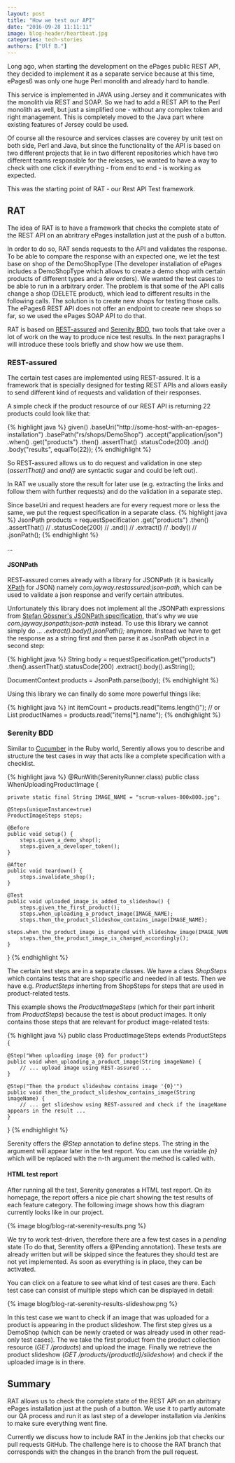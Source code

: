 ```yaml
---
layout: post
title: "How we test our API"
date: "2016-09-28 11:11:11"
image: blog-header/heartbeat.jpg
categories: tech-stories
authors: ["Ulf B."]
---
```


Long ago, when starting the development on the ePages public REST API, they decided to
implement it as a separate service because
at this time, ePages6 was only one huge Perl monolith and already hard to handle.

This service is implemented in JAVA using Jersey and it communicates with the monolith via REST and SOAP.
So we had to add a REST API to the Perl monolith as well, but just a simplified one - without any complex token and right management.
This is completely moved to the Java part where existing features of Jersey could be used.

Of course all the resource and services classes are coverey by unit test on both side, Perl and Java, but
since the functionality of the API is based on two different projects that lie in two different repositories
which have two different teams responsible for the releases,
we wanted to have a way to check with one click if everything - from end to end - is working as expected.

This was the starting point of RAT - our Rest API Test framework.

## RAT

The idea of RAT is to have a framework that checks the complete state of the REST API on an abritrary ePages installation just at the push of a button.

In order to do so, RAT sends requests to the API and validates the response.
To be able to compare the response with an expected one, we let the test base on shop of the DemoShopType
(The developer installation of ePages includes a DemoShopType which allows to create a demo shop with certain products of different types and a few orders).
We wanted the test cases to be able to run in a arbitrary order. The problem is that some of the API calls change a shop (DELETE product),
which lead to different results in the following calls. The solution is to create new shops for testing those calls.
The ePages6 REST API does not offer an endpoint to create new shops so far, so we used the ePages SOAP API to do that.

RAT is based on [REST-assured](http://rest-assured.io/) and [Serenity BDD](http://www.thucydides.info), two tools that take over a lot of work on the way to produce nice test results. In the next paragraphs I will introduce these tools briefly and show how we use them.

### REST-assured

The certain test cases are implemented using REST-assured. It is a framework that is specially designed for testing REST APIs and allows easily to send different kind of requests and validation of their responses.

A simple check if the product resource of our REST API is returning 22 products could look like that:

{% highlight java %}
given()
    .baseUri("http://some-host-with-an-epages-installation")
    .basePath("rs/shops/DemoShop")
    .accept("application/json")
.when()
    .get("products")
.then()
    .assertThat()
    .statusCode(200)
    .and()
    .body("results", equalTo(22));
{% endhighlight %}

So REST-assured allows us to do request and validation in one step (*assertThat()* and *and()* are syntactic sugar and could be left out).

In RAT we usually store the result for later use (e.g. extracting the links and follow them with further requests)
and do the validation in a separate step.

Since baseUri and request headers are for every request more or less the same, we put the request specification in a separate class.
{% highlight java %}
JsonPath products = requestSpecification
                    .get("products")
                    .then()
                    .assertThat() //
                    .statusCode(200) //
                    .and() //
                    .extract() //
                    .body() //
                    .jsonPath();
{% endhighlight %}

...

#### JSONPath ####

REST-assured comes already with a library for JSONPath (it is basically [XPath](https://en.wikipedia.org/wiki/XPath) for JSON) namely *com.jayway.restassured:json-path*,
which can be used to validate a json response and verify certain attributes.

Unfortunately this library does not implement all the JSONPath expressions from [Stefan Gössner's JSONPath specification](http://goessner.net/articles/JsonPath/),
that's why we use *com.jayway.jsonpath:json-path* instead.
To use this library we cannot simply do *... .extract().body().jsonPath();* anymore. Instead we have to get the response as a string first and then parse it as JsonPath object in a second step:

{% highlight java %}
String body = requestSpecification.get("products")
            .then().assertThat().statusCode(200)
            .extract().body().asString();

DocumentContext products = JsonPath.parse(body);
{% endhighlight %}

Using this library we can finally do some more powerful things like:

{% highlight java %}
int itemCount = products.read("items.length()");
// or
List<String> productNames = products.read("items[\*].name");
{% endhighlight %}



### Serenity BDD

Similar to [Cucumber](https://cucumber.io/) in the Ruby world,
Serentiy allows you to describe and structure the test cases in way that acts like a complete specification with a checklist.

{% highlight java %}
@RunWith(SerenityRunner.class)
public class WhenUploadingProductImage {

    private static final String IMAGE_NAME = "scrum-values-800x800.jpg";

    @Steps(uniqueInstance=true)
    ProductImageSteps steps;

    @Before
    public void setup() {
        steps.given_a_demo_shop();
        steps.given_a_developer_token();
    }

    @After
    public void teardown() {
        steps.invalidate_shop();
    }

    @Test
    public void uploaded_image_is_added_to_slideshow() {
        steps.given_the_first_product();
        steps.when_uploading_a_product_image(IMAGE_NAME);
        steps.then_the_product_slideshow_contains_image(IMAGE_NAME);
        steps.when_the_product_image_is_changed_with_slideshow_image(IMAGE_NAME);
        steps.then_the_product_image_is_changed_accordingly();
    }

}
{% endhighlight %}

The certain test steps are in a separate classes. We have a class *ShopSteps* which contains tests that are shop specific and needed in all tests. Then we have e.g. *ProductSteps* inherting from ShopSteps for steps that are used in product-related tests.

This example shows the *ProductImageSteps* (which for their part inherit from *ProductSteps*) because the test is about product images. It only contains those steps that are relevant for product image-related tests:

{% highlight java %}
public class ProductImageSteps extends ProductSteps {

    @Step("When uploading image {0} for product")
    public void when_uploading_a_product_image(String imageName) {
        // ... upload image using REST-assured ...
    }

    @Step("Then the product slideshow contains image '{0}'")
    public void then_the_product_slideshow_contains_image(String imageName) {
        // ... get slideshow using REST-assured and check if the imageName appears in the result ...
    }
}
{% endhighlight %}

Serenity offers the *@Step* annotation to define steps. The string in the argument will appear later in the test report. You can use the variable *{n}* which will be replaced with the n-th argument the method is called with.

#### HTML test report

After running all the test, Serenity generates a HTML test report. On its homepage, the report offers a nice pie chart showing the test results of each feature category. The following image shows how this diagram currently looks like in our project.

{% image blog/blog-rat-serenity-results.png %}

We try to work test-driven, therefore there are a few test cases in a *pending* state (To do that, Serentity offers a @Pending annotation).
These tests are already written but will be skipped since the features they should test are not yet implemented. As soon as everything is in place, they can be activated.

You can click on a feature to see what kind of test cases are there. Each test case can consist of multiple steps which can be displayed in detail:

{% image blog/blog-rat-serenity-results-slideshow.png %}

In this test case we want to check if an image that was uploaded for a product is appearing in the product slideshow. The first step gives us a DemoShop (which can be newly craeted or was already used in other read-only test cases). The we take the first product from the product collection resource (*GET /products*) and upload the image. Finally we retrieve the product slideshow (*GET /products/{productId}/slideshow*) and check if the uploaded image is in there.



## Summary

RAT allows us to check the complete state of the REST API on an abritrary ePages installation just at the push of a button. We use it to partly automate our QA process and run it as last step of a developer installation via Jenkins to make sure everything went fine.

Currently we discuss how to include RAT in the Jenkins job that checks our pull requests GitHub. The challenge here is to choose the RAT branch that corresponds with the changes in the branch from the pull request.
